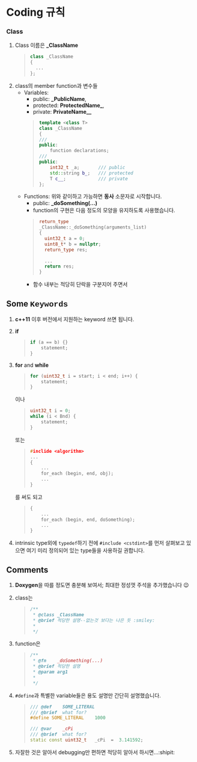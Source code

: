 # Coding 규칙

<!---
. 간단한 코딩 규칙
. 필요하다고 생각하는 규칙은 추가하신 후 알려주면 코딩에 반영할게요.
-->

### Class
1. Class 이름은 **_ClassName**
    >~~~cpp
    > class _ClassName
    > {
    >   ...
    > };
    >~~~
2. class의 member function과 변수들
    * Variables:
        - public: **_PublicName**,
        - protected: **ProtectedName_**,
        - private: **PrivateName__**
        >~~~cpp
        > template <class T>
        > class _ClassName
        > {
        > ///
        > public:
        >     function declarations;
        > ///
        > public:
        >     int32_t _a;       /// public
        >     std::string b_;   /// protected
        >     T c__;            /// private
        > };
    * Functions: 위와 같이하고 가능하면 **동사** 소문자로 시작합니다.
        - public: **_doSomething(...)**
        - function의 구현은 다음 정도의 모양을 유지하도록 사용했습니다.
        > ~~~cpp
        > return_type
        > _ClassName::_doSomething(arguments_list)
        >{
        >   uint32_t a = 0;
        >   uint8_t* b = nullptr;
        >   return_type res;
        >  
        >   ...
        >   return res;
        >}
        > ~~~
        - 함수 내부는 적당히 단락을 구분지어 주면서

## Some <span style="font-family:courier">Keywords</span>
1. **c++11** 이후 버전에서 지원하는 keyword 쓰면 됩니다.
2. **if**
    >~~~cpp
    > if (a == b) {}
    >     statement;
    > }
    >~~~

3. **for** and **while**
    >~~~cpp
    > for (uint32_t i = start; i < end; i++) {
    >     statement;
    > }
    >~~~
    이나
    >~~~cpp
    > uint32_t i = 0;
    > while (i < Bnd) {
    >     statement;
    > }
    >~~~
    또는
    >~~~cpp
    > #inclide <algorithm>
    > ...
    > {
    >     ...
    >     for_each (begin, end, obj);
    >     ...
    > }
    >~~~
    를 써도 되고
    >~~~cpp
    > {
    >     ...
    >     for_each (begin, end, doSomething);
    >     ...
    > }
    >~~~
4. intrinsic type외에 `typedef`하기 전에 `#include <cstdint>`를 먼저 살펴보고 있으면 여기 미리 정의되어 있는 type들을 사용하길 권합니다.


## Comments
1. **Doxygen**을 따를 정도면 충분해 보여서; 최대한 정성껏 주석을 추가했습니다 :wink:
2. class는
    > ~~~cpp
    > /**
    >  * @class _ClassName
    >  * @brief 적당한 설명--없는것 보다는 나은 듯 :smiley:
    >  *
    >  */
    >~~~

3. function은
    > ~~~cpp
    > /**
    >  * @fn    _doSomething(...)
    >  * @brief 적당한 설명
    >  * @param arg1
    >  *
    >  */
    >~~~
4. `#define`과 특별한 variable들은 용도 설명만 간단히 설명했습니다.
    >~~~cpp
    > /// @def    SOME_LITERAL
    > /// @brief  what for?
    > #define SOME_LITERAL    1000
    >
    > /// @var    _cPi
    > /// @brief  what for?
    > static const uint32_t   _cPi  =  3.141592;
    >~~~
5. 자잘한 것은 알아서 debugging만 편하면 적당히 알아서 하시면...:shipit:
